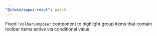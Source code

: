 ```yaml
---
"@itwin/appui-react": patch
---
```


Fixed `ToolbarComposer` component to highlight group items that contain toolbar items active via conditional value.
